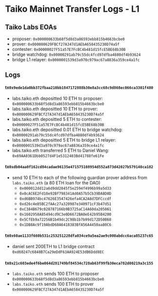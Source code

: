 # Taiko Mainnet Transfer Logs - L1

## Taiko Labs EOAs

- proposer: `0x000000633b68f5d8d3a86593ebb815b4663bcbe0`
- prover: `0x000000629FBCf27A347d1AEbA658435230D74a5f`
- contester: `0x00000027F51a57E7FcBC4b481d15fcE5BE68b30B`
- bridge watchdog: `0x00000291ab79c55dc4fcd97dfba4880df4b93624`
- bridge L1 relayer: `0x0000001539d3a970c979ac67a8836a359ce4a1fc`

## Logs

#### tx`0x9ede1da0bb372fbaa210bb1847172888b30e8a3cc68c9d868ec066ca3301f480`

- labs.taiko.eth depositted 10 ETH to proposer: `0x000000633b68f5d8d3a86593ebb815b4663bcbe0`
- labs.taiko.eth depositted 10 ETH to prover: `0x000000629FBCf27A347d1AEbA658435230D74a5f`
- labs.taiko.eth depositted 5 ETH to contester: `0x00000027F51a57E7FcBC4b481d15fcE5BE68b30B`
- labs.taiko.eth depositted 0.01 ETH to bridge watchdog: `0x00000291ab79c55dc4fcd97dfba4880df4b93624`
- labs.taiko.eth depositted 5 ETH to bridge L1 relayer: `0x0000001539d3a970c979ac67a8836a359ce4a1fc`
- labs.taiko.eth transferred 5 ETH to Daniel Wang: `0x69AA0361Dbb0527d4F1e5312403Bd41788fe61Fe`

#### tx`0xdb04aa0f162cd84cadae96135e471575108954d552a873d42027b579140ca182`

- send 10 ETH to each of the following guardian prover address from `labs.taiko.eth` (a 80 ETH loan for the DAO)
  - `0x000012dd12a6d9dd2045f5e2594f4996b99a5d33`
  - `0x0cAC6E2Fd10e92Bf798341Ad0A57b5Cb39DA8D0D`
  - `0xd6BB974bc47626E3547426efa4CA2A8d7DFCccdf`
  - `0xd26c4e85BC2fAAc27a320987e340971cF3b47d51`
  - `0xC384B679c028787166b9B3725aC14A60da205861`
  - `0x1602958A85494cd9C3e0D6672BA0eE42b95B4200`
  - `0x5CfEb9a72256B1b49dc2C98b1b7b99d172D50B68`
  - `0x1DB8Ac9f19AbdD60A6418383BfA56A4450aa80C6`

#### tx`0x60ae1133f660b531c253251228dfa034ce9a5ea2ae9c000abdcc6aca85237c65`

- daniel sent 200ETH to L1 bridge contract `0xd60247c6848B7Ca29eDdF63AA924E53dB6Ddd8EC`

#### tx`0x21c603ede4f6be064d281749bf84534c728ab63f99fb30eca782d00219a3c155`

- `labs.taiko.eth` sends 100 ETH to proposer `0x000000633b68f5d8d3a86593ebb815b4663bcbe0`
- `labs.taiko.eth` sends 100 ETH to prover `0x000000629FBCf27A347d1AEbA658435230D74a5f`
